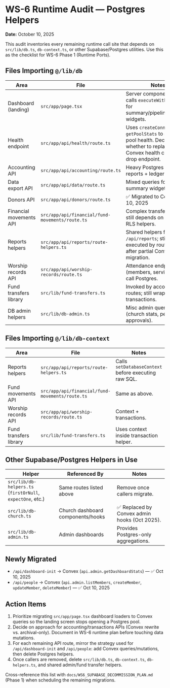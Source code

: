 # WS-6 Runtime Audit — Postgres Helpers

**Date:** October 10, 2025

This audit inventories every remaining runtime call site that depends on `src/lib/db.ts`, `db-context.ts`, or other Supabase/Postgres utilities. Use this as the checklist for WS-6 Phase 1 (Runtime Ports).

## Files Importing `@/lib/db`

| Area | File | Notes |
| --- | --- | --- |
| Dashboard (landing) | `src/app/page.tsx` | Server component still calls `executeWithContext` for summary/pipeline/financial widgets. |
| Health endpoint | `src/app/api/health/route.ts` | Uses `createConnection`, `getPoolStats` to surface pool health. Decide whether to replace with Convex health check or drop endpoint. |
| Accounting API | `src/app/api/accounting/route.ts` | Heavy Postgres usage for reports + ledger joins. |
| Data export API | `src/app/api/data/route.ts` | Mixed queries for summary widgets. |
| Donors API | `src/app/api/donors/route.ts` | ✅ Migrated to Convex Oct 10, 2025 |
| Financial movements API | `src/app/api/financial/fund-movements/route.ts` | Complex transfer logic; still depends on Postgres RLS helpers. |
| Reports helpers | `src/app/api/reports/route-helpers.ts` | Shared helpers for `/api/reports`; still executed by route even after partial Convex migration. |
| Worship records API | `src/app/api/worship-records/route.ts` | Attendance endpoints (members, services) still call Postgres. |
| Fund transfers library | `src/lib/fund-transfers.ts` | Invoked by accounting routes; still wraps raw SQL transactions. |
| DB admin helpers | `src/lib/db-admin.ts` | Misc admin queries (church stats, pending approvals). |

## Files Importing `@/lib/db-context`

| Area | File | Notes |
| --- | --- | --- |
| Reports helpers | `src/app/api/reports/route-helpers.ts` | Calls `setDatabaseContext` before executing raw SQL. |
| Fund movements API | `src/app/api/financial/fund-movements/route.ts` | Same as above. |
| Worship records API | `src/app/api/worship-records/route.ts` | Context + transactions. |
| Fund transfers library | `src/lib/fund-transfers.ts` | Uses context inside transaction helper. |

## Other Supabase/Postgres Helpers in Use

| Helper | Referenced By | Notes |
| --- | --- | --- |
| `src/lib/db-helpers.ts` (`firstOrNull`, `expectOne`, etc.) | Same routes listed above | Remove once callers migrate. |
| `src/lib/db-church.ts` | Church dashboard components/hooks | ✅ Replaced by Convex admin hooks (Oct 2025). |
| `src/lib/db-admin.ts` | Admin dashboards | Provides Postgres-only aggregations. |

## Newly Migrated

- `/api/dashboard-init` → Convex (`api.admin.getDashboardStats`) — ✅ Oct 10, 2025
- `/api/people` → Convex (`api.admin.listMembers`, `createMember`, `updateMember`, `deleteMember`) — ✅ Oct 10, 2025

## Action Items

1. Prioritize migrating `src/app/page.tsx` dashboard loaders to Convex queries so the landing screen stops opening a Postgres pool.
2. Decide on approach for accounting/transactions APIs (Convex rewrite vs. archival-only). Document in WS-6 runtime plan before touching data mutations.
3. For each remaining API route, mirror the strategy used for `/api/dashboard-init` and `/api/people`: add Convex queries/mutations, then delete Postgres helpers.
4. Once callers are removed, delete `src/lib/db.ts`, `db-context.ts`, `db-helpers.ts`, and shared admin/fund transfer helpers.

Cross-reference this list with `docs/WS6_SUPABASE_DECOMMISSION_PLAN.md` (Phase 1) when scheduling the remaining migrations.

